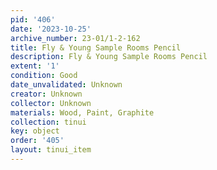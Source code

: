 ```yaml
---
pid: '406'
date: '2023-10-25'
archive_number: 23-01/1-2-162
title: Fly & Young Sample Rooms Pencil
description: Fly & Young Sample Rooms Pencil
extent: '1'
condition: Good
date_unvalidated: Unknown
creator: Unknown
collector: Unknown
materials: Wood, Paint, Graphite
collection: tinui
key: object
order: '405'
layout: tinui_item
---
```

